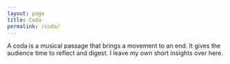 ```yaml
---
layout: page
title: Coda
permalink: /coda/
---
```


A coda is a musical passage that brings a movement to an end. It gives the audience time to reflect and digest. I leave my own short insights over here.


